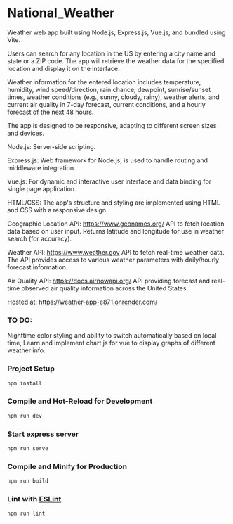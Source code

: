 # National_Weather

Weather web app built using Node.js, Express.js, Vue.js, and bundled using Vite.

Users can search for any location in the US by entering a city name and state or a ZIP code. The app will retrieve the weather data for the specified location and display it on the interface.

Weather information for the entered location includes temperature, humidity, wind speed/direction, rain chance, dewpoint, sunrise/sunset times, weather conditions (e.g., sunny, cloudy, rainy), weather alerts, and current air quality in 7-day forecast, current conditions, and a hourly forecast of the next 48 hours.

The app is designed to be responsive, adapting to different screen sizes and devices.

Node.js: Server-side scripting.

Express.js: Web framework for Node.js, is used to handle routing and middleware integration.

Vue.js: For dynamic and interactive user interface and data binding for single page application.

HTML/CSS: The app's structure and styling are implemented using HTML and CSS with a responsive design.

Geographic Location API: https://www.geonames.org/ API to fetch location data based on user input. Returns latitude and longitude for use in weather search (for accuracy).

Weather API: https://www.weather.gov API to fetch real-time weather data. The API provides access to various weather parameters with daily/hourly forecast information.

Air Quality API: https://docs.airnowapi.org/ API providing forecast and real-time observed air quality information across the United States.

Hosted at: https://weather-app-e871.onrender.com/ 

### TO DO: 
Nighttime color styling and ability to switch automatically based on local time,
Learn and implement chart.js for vue to display graphs of different weather info.


### Project Setup

```sh
npm install
```

### Compile and Hot-Reload for Development

```sh
npm run dev
```

### Start express server

```sh
npm run serve
```

### Compile and Minify for Production

```sh
npm run build
```

### Lint with [ESLint](https://eslint.org/)

```sh
npm run lint
```